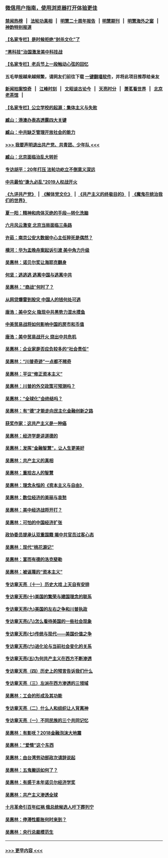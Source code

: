 ### [微信用户指南，使用浏览器打开体验更佳](https://github.com/gfw-breaker/banned-news1/blob/master/indexes/wechat-guide.md?t=0)
#### [禁闻热榜](热点新闻.md?t=0)  &nbsp;&nbsp;|&nbsp;&nbsp; [法轮功真相](https://github.com/gfw-breaker/truth/blob/master/README.md?t=0) &nbsp;&nbsp;|&nbsp;&nbsp; [明慧二十周年报告](https://github.com/gfw-breaker/mh-reports/blob/master/README.md?t=0) &nbsp;&nbsp;|&nbsp;&nbsp;[明慧期刊](https://github.com/gfw-breaker/mh-qikan) &nbsp;&nbsp;|&nbsp;&nbsp; [明慧海外之窗](https://github.com/gfw-breaker/mh-news/blob/master/README.md?t=0) &nbsp;&nbsp;|&nbsp;&nbsp; [神韵特别报道](https://github.com/gfw-breaker/mh-news/blob/master/shenyun.md?t=0)
#### [【名家专栏】是时候拒绝“封杀文化”了](../pages/nsc423/n11814093.md?t=02111211) 
#### [“黑科技”治国激发美中科技战](../pages/nsc423/n11638056.md?t=02111211) 
#### [【名家专栏】老兵节上一段触动心弦的回忆](../pages/nsc423/n11646016.md?t=02111211) 
#### 五毛举报越来越频繁，请网友们前往下载 [一键翻墙软件](https://github.com/gfw-breaker/ssr-accounts)，并将此项目推荐给亲友
#### [新闻拍案惊奇](https://github.com/gfw-breaker/banned-news1/blob/master/pages/link4.md) &nbsp;&nbsp;|&nbsp;&nbsp; [江峰时刻](https://github.com/gfw-breaker/banned-news1/blob/master/pages/link4.md) &nbsp;&nbsp;|&nbsp;&nbsp; [文昭谈古论今](https://github.com/gfw-breaker/banned-news1/blob/master/pages/link4.md) &nbsp;&nbsp;|&nbsp;&nbsp; [天亮时分](https://github.com/gfw-breaker/banned-news1/blob/master/pages/link4.md) &nbsp;&nbsp;|&nbsp;&nbsp; [萧茗看世界](https://github.com/gfw-breaker/banned-news1/blob/master/pages/link4.md) &nbsp;&nbsp;|&nbsp;&nbsp; [北京老茶馆](https://github.com/gfw-breaker/banned-news1/blob/master/pages/link4.md) &nbsp;&nbsp;|&nbsp;&nbsp; 
#### [【名家专栏】公立学校的起源：集体主义与失败](../pages/nsc423/n11601833.md?t=02111211) 
#### [臧山：港澳办表态透露四大关键](../pages/nsc423/n11421628.md?t=02111211) 
#### [臧山：中共缺乏管理开放社会的能力](../pages/nsc423/n11407457.md?t=02111211) 
#### [>>> 我要声明退出共产党、共青团、少年队 <<<](https://github.com/begood0513/goodnews/blob/master/quit/letter.md) 
#### [臧山：北京面临治乱大转折](../pages/nsc423/n11406895.md?t=02111211) 
#### [专访胡平：20年打压 法轮功屹立不倒意义深远](../pages/nsc423/n11398800.md?t=02111211) 
#### [中共最怕“逢九必乱”2019人权战开火](../pages/nsc423/n11385248.md?t=02111211) 
#### [《九评共产党》](https://github.com/begood0513/9ping.md/blob/master/README.md) &nbsp;|&nbsp; [《解体党文化》](../../../../jtdwh.md/blob/master/README.md)  &nbsp;|&nbsp; [《共产主义的终极目的》](../../../../gczydzjmd.md/blob/master/README.md) &nbsp;|&nbsp; [《魔鬼在统治我们的世界》](../../../../mgztzwmdsj.md/blob/master/README.md) 
#### [夏一阳：精神和肉体灭绝的手段—转化洗脑](../pages/nsc423/n11368250.md?t=02111211) 
#### [六月风云激变 北京当局面临三条路](../pages/nsc423/n11313668.md?t=02111211) 
#### [许茹：南京公安大数据中心主任猝死是偶然？](../pages/nsc423/n11064744.md?t=02111211) 
#### [横河：华为孟晚舟案起诉引渡 美中角力升级](../pages/nsc423/n11027230.md?t=02111211) 
#### [吴惠林：诺贝尔奖让海耶克翻身](../pages/nsc423/n10890049.md?t=02111211) 
#### [何坚：逃逃逃 逃离中国与逃离中共](../pages/nsc423/n10592891.md?t=02111211) 
#### [吴惠林：“商战”何时了？](../pages/nsc423/n10573558.md?t=02111211) 
#### [从网贷爆雷到股灾 中国人的钱何处可逃](../pages/nsc423/n10572800.md?t=02111211) 
#### [唐浩：美中交火 隐现中共黑势力混水摸鱼](../pages/nsc423/n10544040.md?t=02111211) 
#### [中美贸易战将如何影响中国的房市和币值](../pages/nsc423/n10543697.md?t=02111211) 
#### [唐浩：美中贸易战开火 烧出中共危机](../pages/nsc423/n10540126.md?t=02111211) 
#### [吴惠林：企业家是否应负较多的“社会责任”](../pages/nsc423/n10535022.md?t=02111211) 
#### [吴惠林：“川普奇迹”一点都不稀奇](../pages/nsc423/n10512808.md?t=02111211) 
#### [吴惠林：平议“修正资本主义”](../pages/nsc423/n10495724.md?t=02111211) 
#### [吴惠林：川普的外交政策可预测吗？](../pages/nsc423/n10462387.md?t=02111211) 
#### [吴惠林：“全球化”会终结吗？](../pages/nsc423/n10452838.md?t=02111211) 
#### [吴惠林：有“德”才能走向民主化金融创新之路](../pages/nsc423/n10432292.md?t=02111211) 
#### [获奖作家：这共产主义是一种癌](../pages/nsc423/n10431541.md?t=02111211) 
#### [吴惠林：经济学是讲道德的](../pages/nsc423/n10398014.md?t=02111211) 
#### [吴惠林：发挥“金融智慧”，让人生更美好](../pages/nsc423/n10375019.md?t=02111211) 
#### [吴惠林：共产主义的真相](../pages/nsc423/n10351394.md?t=02111211) 
#### [吴惠林：重拾古人的智慧](../pages/nsc423/n10337691.md?t=02111211) 
#### [吴惠林：理念永恒的《资本主义与自由》](../pages/nsc423/n10316274.md?t=02111211) 
#### [吴惠林：数位经济的美丽与哀愁](../pages/nsc423/n10292946.md?t=02111211) 
#### [吴惠林：美中经济战将开打？](../pages/nsc423/n10258825.md?t=02111211) 
#### [吴惠林：可怕的中国经济扩张](../pages/nsc423/n10219147.md?t=02111211) 
#### [政协委员提承认双重国籍 揭中共官员过客心态](../pages/nsc423/n10208809.md?t=02111211) 
#### [吴惠林：现代“桃花源记”](../pages/nsc423/n10185234.md?t=02111211) 
#### [吴惠林：富而有德的洛克斐勒](../pages/nsc423/n10142264.md?t=02111211) 
#### [吴惠林：被诬蔑的“资本主义”](../pages/nsc423/n10124816.md?t=02111211) 
#### [专访章天亮（十一）历史大戏 上天自有安排](../pages/nsc423/n10094905.md?t=02111211) 
#### [专访章天亮(十)美国的繁荣与建国理念的联系](../pages/nsc423/n10094899.md?t=02111211) 
#### [专访章天亮(九)美国的左右之争和川普执政](../pages/nsc423/n10094889.md?t=02111211) 
#### [专访章天亮(八)怎么看待美国的一些社会现象](../pages/nsc423/n10094857.md?t=02111211) 
#### [专访章天亮(七)传统与现代——美国价值之争](../pages/nsc423/n10093140.md?t=02111211) 
#### [专访章天亮(六)进化论与当前社会变化的关系](../pages/nsc423/n10092036.md?t=02111211) 
#### [专访章天亮(五)为何共产主义在西方不断渗透](../pages/nsc423/n10083620.md?t=02111211) 
#### [专访章天亮（四）历史上的预言告诉我们什么](../pages/nsc423/n10083606.md?t=02111211) 
#### [专访章天亮（三）左派在西方渗透的三领域](../pages/nsc423/n10081115.md?t=02111211) 
#### [吴惠林：工会的形成及其功能](../pages/nsc423/n10080633.md?t=02111211) 
#### [专访章天亮（二）什么人和组织让人背离神](../pages/nsc423/n10076637.md?t=02111211) 
#### [专访章天亮（一）不同民族的三个共同记忆](../pages/nsc423/n10074188.md?t=02111211) 
#### [吴惠林：有影呒？2018金融泡沫大地震](../pages/nsc423/n10040534.md?t=02111211) 
#### [吴惠林：“爱情”这个东西](../pages/nsc423/n10019423.md?t=02111211) 
#### [吴惠林：由台湾劳动部政次请辞说起](../pages/nsc423/n9979679.md?t=02111211) 
#### [吴惠林：五鬼搬运如何了？](../pages/nsc423/n9925338.md?t=02111211) 
#### [吴惠林：有感于本年诺贝尔经济学奖](../pages/nsc423/n9871883.md?t=02111211) 
#### [吴惠林：共产主义渗透全球](../pages/nsc423/n9812748.md?t=02111211) 
#### [十月革命引百年红祸 俄总统候选人吁下葬列宁](../pages/nsc423/n9810182.md?t=02111211) 
#### [吴惠林：停滞性膨胀何时来到？](../pages/nsc423/n9764136.md?t=02111211) 
#### [吴惠林：央行总裁模范生](../pages/nsc423/n9728134.md?t=02111211) 

----
#### [ >>> 更早内容 <<< ](../indexes/nsc423-earlier.md)
